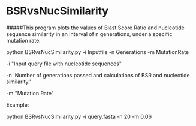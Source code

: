 # BSRvsNucSimilarity

#####This program plots the values of Blast Score Ratio and nucleotide sequence similarity in an interval of n generations, under a specific mutation rate.

python BSRvsNucSimilarity.py -i Inputfile -n Generations -m MutationRate

-i "Input query file with nucleotide sequences"

-n 'Number of generations passed and calculations of BSR and nucleotide similarity.'

-m "Mutation Rate"

Example:

python BSRvsNucSimilarity.py -i query.fasta -n 20 -m 0.06